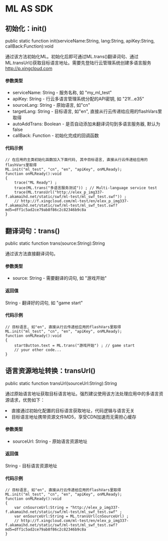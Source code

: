 ML AS SDK
=============

初始化：init()
--------------

public static function init(serviceName:String, lang:String, apiKey:String, callBack:Function):void

通过该方法初始化ML。初始化后即可通过ML.trans()翻译词句、通过ML.transUrl()获取目标语言地址。需要先登陆行云管理系统创建多语言服务 http://p.xingcloud.com

#### 参数类型

* serviceName: String - 服务名称, 如 "my_ml_test"
* apiKey: String - 行云多语言管理系统分配的API密钥, 如 "21f...e35"
* sourceLang: String - 原始语言, 如"cn"
* targetLang: String - 目标语言, 如"en", 直接从行云传递给应用的flashVars里取得
* autoAddTrans: Boolean - 是否自动添加未翻译词句到多语言服务器, 默认为false
* callBack: Function - 初始化完成的回调函数

#### 代码示例

	// 在应用的主类初始化函数加入下面代码, 其中目标语言, 直接从行云传递给应用的flashVars里取得
	ML.init("ml_test", "cn", "en", "apiKey", onMLReady);
	function onMLReady():void
	{
		trace("ML Ready") ;
		trace(ML.trans("多语言服务测试")) ; // Multi-language service test
		trace(ML.transUrl("http://elex_p_img337-f.akamaihd.net/static/swf/ml-test/ml_swf_test.swf")) ;
		// http://f.xingcloud.com/ml-test/en/elex_p_img337-f.akamaihd.net/static/swf/ml-test/ml_swf_test.swf?md5=dff1c5ad2ce79ab8f86c2c82346b9c8a
	}

翻译词句：trans()
-----------------

public static function trans(source:String):String

通过该方法直接翻译词句。

#### 参数类型

* source: String - 需要翻译的词句, 如 "游戏开始"

#### 返回值

String - 翻译好的词句, 如 "game start"

#### 代码示例

	// 目标语言, 如"en", 直接从行云传递给应用的flashVars里取得
	ML.init("ml_test", "cn", "en", "apiKey", onMLReady);
	function onMLReady():void
	{
		startButton.text = ML.trans("游戏开始") ; // game start
		// your other code...
	}

语言资源地址转换：transUrl()
-----------------

public static function transUrl(sourceUrl:String):String

通过原始语言地址获取目标语言地址。强烈建议使用该方法处理应用中的多语言资源请求，优势如下：
<li>直接通过初始化配置的目标语言获取地址，代码逻辑与语言无关</li>
<li>目标语言地址携带资源文件MD5，享受CDN加速而无需担心缓存</li>

#### 参数类型

* sourceUrl: String - 原始语言资源地址

#### 返回值

String - 目标语言资源地址

#### 代码示例

	// 目标语言, 如"en", 直接从行云传递给应用的flashVars里取得
	ML.init("ml_test", "cn", "en", "apiKey", onMLReady);
	function onMLReady():void
	{
		var cnSourceUrl:String = "http://elex_p_img337-f.akamaihd.net/static/swf/ml-test/ml_swf_test.swf" ;
		var enSourceUrl:String = ML.transUrl(cnSourceUrl) ;
		// http://f.xingcloud.com/ml-test/en/elex_p_img337-f.akamaihd.net/static/swf/ml-test/ml_swf_test.swf?md5=dff1c5ad2ce79ab8f86c2c82346b9c8a
	}
